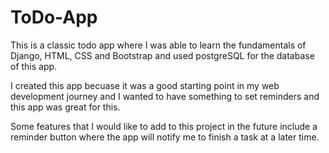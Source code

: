 # ToDo-App
<!-- how user can get strated with project  -->
<!-- what project does  -->
This is a classic todo app where I was able to learn the fundamentals of Django, HTML, CSS and Bootstrap and used postgreSQL for the database of this app.  
<!-- Why its useful  -->
I created this app becuase it was a good starting point in my web development journey and I wanted to have something to set reminders and this app was great for this. 

<!-- what i will add in the future  -->
Some features that I would like to add to this project in the future include a reminder button where the app will notify me to finish a task at a later time. 
